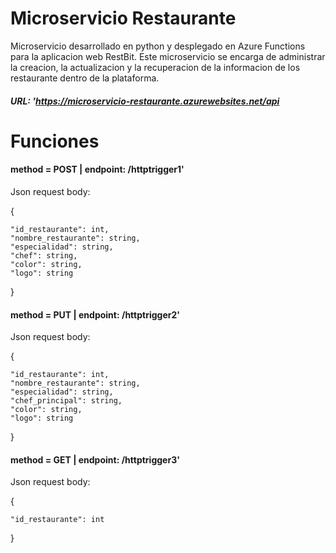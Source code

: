 # Microservicio Restaurante

Microservicio desarrollado en python y desplegado en Azure Functions para la aplicacion web RestBit. Este microservicio se encarga de administrar la creacion, la actualizacion y la recuperacion de la informacion de los restaurante dentro de la plataforma.

##### URL: 'https://microservicio-restaurante.azurewebsites.net/api

# Funciones

#### method = POST | endpoint: /httptrigger1'

Json request body:

{  

    "id_restaurante": int,  
    "nombre_restaurante": string,  
    "especialidad": string,  
    "chef": string,  
    "color": string,  
    "logo": string  
  
}

#### method = PUT | endpoint: /httptrigger2'

Json request body:

{  

    "id_restaurante": int,  
    "nombre_restaurante": string,  
    "especialidad": string,  
    "chef_principal": string,  
    "color": string,  
    "logo": string  
  
}

#### method = GET | endpoint: /httptrigger3'

Json request body:

{  

    "id_restaurante": int
    
}


